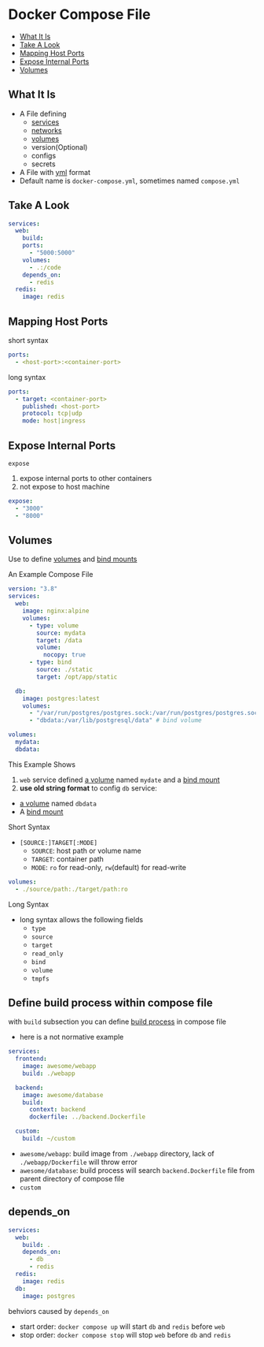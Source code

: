 # Docker Compose File

* [What It Is](#what-it-is)
* [Take A Look](#take-a-look)
* [Mapping Host Ports](#mapping-host-ports)
* [Expose Internal Ports](#expose-internal-ports)
* [Volumes](#volumes)

## What It Is

- A File defining 
  - [services]()
  - [networks](docker-networking.md)
  - [volumes](docker-volume.md)
  - version(Optional)
  - configs
  - secrets
- A File with [yml](yaml.md) format
- Default name is `docker-compose.yml`, sometimes named `compose.yml`

## Take A Look

```yml
services:
  web:
    build:
    ports:
      - "5000:5000"
    volumes:
      - .:/code
    depends_on:
      - redis
  redis:
    image: redis
```

## Mapping Host Ports

short syntax

```yml
ports:
  - <host-port>:<container-port>
```

long syntax

```yml
ports:
  - target: <container-port>
    published: <host-port>
    protocol: tcp|udp
    mode: host|ingress
```

## Expose Internal Ports

`expose`

1. expose internal ports to other containers
2. not expose to host machine

```yml
expose:
  - "3000"
  - "8000"
```

## Volumes

Use to define [volumes](docker-volume.md) and [bind mounts](docker-bind-mounts.md) 

An Example Compose File

```yml
version: "3.8"
services:
  web:
    image: nginx:alpine
    volumes:
      - type: volume
        source: mydata
        target: /data
        volume:
          nocopy: true
      - type: bind
        source: ./static
        target: /opt/app/static

  db:
    image: postgres:latest
    volumes:
      - "/var/run/postgres/postgres.sock:/var/run/postgres/postgres.sock" # bind mount
      - "dbdata:/var/lib/postgresql/data" # bind volume

volumes:
  mydata:
  dbdata:
```

This Example Shows

1. `web` service defined [a volume](docker-volume.md) named `mydate` and a [bind mount](docker-bind-mounts.md)
2. **use old string format** to config `db` service:

- [a volume](docker-volume.md) named `dbdata` 
- A [bind mount](docker-bind-mounts.md)

Short Syntax

- `[SOURCE:]TARGET[:MODE]`
  - `SOURCE`: host path or volume name
  - `TARGET`: container path
  - `MODE`: `ro` for read-only, `rw`(default) for read-write

```yml
volumes:
  - ./source/path:./target/path:ro
```

Long Syntax

- long syntax allows the following fields
  - `type`
  - `source`
  - `target`
  - `read_only`
  - `bind`
  - `volume`
  - `tmpfs`

## Define build process within compose file 

with `build` subsection you can define [build process](docker-build.md) in compose file

- here is a not normative example

```yml
services:
  frontend:
    image: awesome/webapp
    build: ./webapp

  backend:
    image: awesome/database
    build:
      context: backend
      dockerfile: ../backend.Dockerfile

  custom:
    build: ~/custom
```

- `awesome/webapp`: build image from `./webapp` directory, lack of `./webapp/Dockerfile` will throw error
- `awesome/database`: build process will search `backend.Dockerfile` file from parent directory of compose file
- `custom`

## depends_on

```yml
services:
  web:
    build: .
    depends_on:
      - db
      - redis
  redis:
    image: redis
  db:
    image: postgres
```

behviors caused by `depends_on`

- start order: `docker compose up` will start `db` and `redis` before `web`
- stop order: `docker compose stop` will stop `web` before `db` and `redis`


